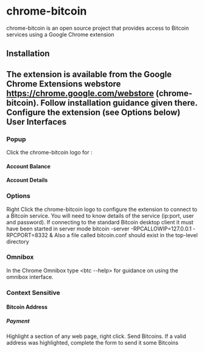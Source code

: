 chrome-bitcoin
======================

chrome-bitcoin is an open source project that provides access to Bitcoin services using a Google Chrome extension

Installation
----------------
The extension is available from the Google Chrome Extensions webstore https://chrome.google.com/webstore (chrome-bitcoin).  Follow installation guidance given there. Configure the extension (see Options below)
User Interfaces
----------------------
### Popup
Click the chrome-bitcoin logo for :
#### Account Balance
#### Account Details
### Options
Right Click the chrome-bitcoin logo to configure the extension to connect to a Bitcoin service. 
You will need to know details of the service (ip:port, user and password). 
If connecting to the standard Bitcoin desktop client it must have been started in server mode
      bitcoin -server -RPCALLOWIP=127.0.0.1 -RPCPORT=8332 &
Also a file called bitcoin.conf should exist in the top-level directory
### Omnibox
In the Chrome Omnibox type <btc --help> for guidance on using the omnibox interface.
### Context Sensitive
#### Bitcoin Address
##### Payment
Highlight a section of any web page, right click. Send Bitcoins. 
If a valid address was highlighted, complete the form to send it some Bitcoins
